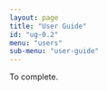 ```yaml
---
layout: page
title: "User Guide"
id: "ug-0.2"
menu: "users"
sub-menu: "user-guide"
---
```


To complete.
